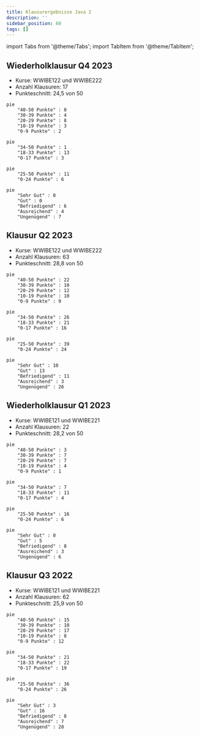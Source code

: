 ```yaml
---
title: Klausurergebnisse Java 2
description: ''
sidebar_position: 60
tags: []
---
```


import Tabs from '@theme/Tabs'; import TabItem from '@theme/TabItem';

## Wiederholklausur Q4 2023

- Kurse: WWIBE122 und WWIBE222
- Anzahl Klausuren: 17
- Punkteschnitt: 24,5 von 50

<Tabs>
  <TabItem value="points1" label="Punkteverteilung (1/5)" default>

```mermaid
pie
    "40-50 Punkte" : 0
    "30-39 Punkte" : 4
    "20-29 Punkte" : 8
    "10-19 Punkte" : 3
    "0-9 Punkte" : 2
```

  </TabItem>
  <TabItem value="points2" label="Punkteverteilung (1/3)">

```mermaid
pie
    "34-50 Punkte" : 1
    "18-33 Punkte" : 13
    "0-17 Punkte" : 3
```

  </TabItem>
  <TabItem value="points3" label="Punkteverteilung (1/2)">

```mermaid
pie
    "25-50 Punkte" : 11
    "0-24 Punkte" : 6
```

  </TabItem>
  <TabItem value="grades" label="Notenverteilung">

```mermaid
pie
    "Sehr Gut" : 0
    "Gut" : 0
    "Befriedigend" : 6
    "Ausreichend" : 4
    "Ungenügend" : 7
```

  </TabItem>
</Tabs>

## Klausur Q2 2023

- Kurse: WWIBE122 und WWIBE222
- Anzahl Klausuren: 63
- Punkteschnitt: 28,8 von 50

<Tabs>
  <TabItem value="points1" label="Punkteverteilung (1/5)" default>

```mermaid
pie
    "40-50 Punkte" : 22
    "30-39 Punkte" : 10
    "20-29 Punkte" : 12
    "10-19 Punkte" : 10
    "0-9 Punkte" : 9
```

  </TabItem>
  <TabItem value="points2" label="Punkteverteilung (1/3)">

```mermaid
pie
    "34-50 Punkte" : 26
    "18-33 Punkte" : 21
    "0-17 Punkte" : 16
```

  </TabItem>
  <TabItem value="points3" label="Punkteverteilung (1/2)">

```mermaid
pie
    "25-50 Punkte" : 39
    "0-24 Punkte" : 24
```

  </TabItem>
  <TabItem value="grades" label="Notenverteilung">

```mermaid
pie
    "Sehr Gut" : 10
    "Gut" : 13
    "Befriedigend" : 11
    "Ausreichend" : 3
    "Ungenügend" : 26
```

  </TabItem>
</Tabs>

## Wiederholklausur Q1 2023

- Kurse: WWIBE121 und WWIBE221
- Anzahl Klausuren: 22
- Punkteschnitt: 28,2 von 50

<Tabs>
  <TabItem value="points1" label="Punkteverteilung (1/5)" default>

```mermaid
pie
    "40-50 Punkte" : 3
    "30-39 Punkte" : 7
    "20-29 Punkte" : 7
    "10-19 Punkte" : 4
    "0-9 Punkte" : 1
```

  </TabItem>
  <TabItem value="points2" label="Punkteverteilung (1/3)">

```mermaid
pie
    "34-50 Punkte" : 7
    "18-33 Punkte" : 11
    "0-17 Punkte" : 4
```

  </TabItem>
  <TabItem value="points3" label="Punkteverteilung (1/2)">

```mermaid
pie
    "25-50 Punkte" : 16
    "0-24 Punkte" : 6
```

  </TabItem>
  <TabItem value="grades" label="Notenverteilung">

```mermaid
pie
    "Sehr Gut" : 0
    "Gut" : 5
    "Befriedigend" : 8
    "Ausreichend" : 3
    "Ungenügend" : 6
```

  </TabItem>
</Tabs>

## Klausur Q3 2022

- Kurse: WWIBE121 und WWIBE221
- Anzahl Klausuren: 62
- Punkteschnitt: 25,9 von 50

<Tabs>
  <TabItem value="points1" label="Punkteverteilung (1/5)" default>

```mermaid
pie
    "40-50 Punkte" : 15
    "30-39 Punkte" : 10
    "20-29 Punkte" : 17
    "10-19 Punkte" : 8
    "0-9 Punkte" : 12
```

  </TabItem>
  <TabItem value="points2" label="Punkteverteilung (1/3)">

```mermaid
pie
    "34-50 Punkte" : 21
    "18-33 Punkte" : 22
    "0-17 Punkte" : 19
```

  </TabItem>
  <TabItem value="points3" label="Punkteverteilung (1/2)">

```mermaid
pie
    "25-50 Punkte" : 36
    "0-24 Punkte" : 26
```

  </TabItem>
  <TabItem value="grades" label="Notenverteilung">

```mermaid
pie
    "Sehr Gut" : 3
    "Gut" : 16
    "Befriedigend" : 8
    "Ausreichend" : 7
    "Ungenügend" : 28
```

  </TabItem>
</Tabs>
